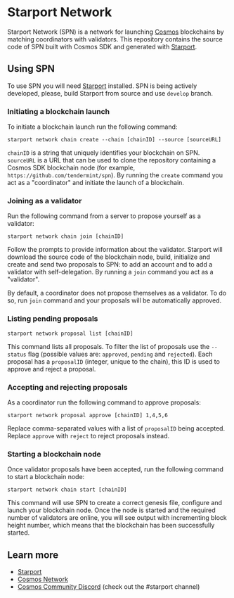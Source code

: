 # Starport Network

Starport Network (SPN) is a network for launching [Cosmos](https://cosmos.network) blockchains by matching coordinators with validators. This repository contains the source code of SPN built with Cosmos SDK and generated with [Starport](https://github.com/tendermint/starport).

## Using SPN

To use SPN you will need [Starport](https://github.com/tendermint/starport) installed. SPN is being actively developed, please, build Starport from source and use `develop` branch.

### Initiating a blockchain launch

To initiate a blockchain launch run the following command:

```
starport network chain create --chain [chainID] --source [sourceURL]
```

`chainID` is a string that uniquely identifies your blockchain on SPN. `sourceURL` is a URL that can be used to clone the repository containing a Cosmos SDK blockchain node (for example, `https://github.com/tendermint/spn`). By running the `create` command you act as a "coordinator" and initiate the launch of a blockchain.

### Joining as a validator

Run the following command from a server to propose yourself as a validator:

```
starport network chain join [chainID]
```

Follow the prompts to provide information about the validator. Starport will download the source code of the blockchain node, build, initialize and create and send two proposals to SPN: to add an account and to add a validator with self-delegation. By running a `join` command you act as a "validator".

By default, a coordinator does not propose themselves as a validator. To do so, run `join` command and your proposals will be automatically approved.

### Listing pending proposals

```
starport network proposal list [chainID]
```

This command lists all proposals. To filter the list of proposals use the `--status` flag (possible values are: `approved`, `pending` and `rejected`). Each proposal has a `proposalID` (integer, unique to the chain), this ID is used to approve and reject a proposal.

### Accepting and rejecting proposals

As a coordinator run the following command to approve proposals:

```
starport network proposal approve [chainID] 1,4,5,6
```

Replace comma-separated values with a list of `proposalID` being accepted. Replace `approve` with `reject` to reject proposals instead.

### Starting a blockchain node

Once validator proposals have been accepted, run the following command to start a blockchain node:

```
starport network chain start [chainID]
```

This command will use SPN to create a correct genesis file, configure and launch your blockchain node. Once the node is started and the required number of validators are online, you will see output with incrementing block height number, which means that the blockchain has been successfully started.

## Learn more

* [Starport](https://github.com/tendermint/starport)
* [Cosmos Network](https://cosmos.network)
* [Cosmos Community Discord](https://discord.com/invite/W8trcGV) (check out the #starport channel)

